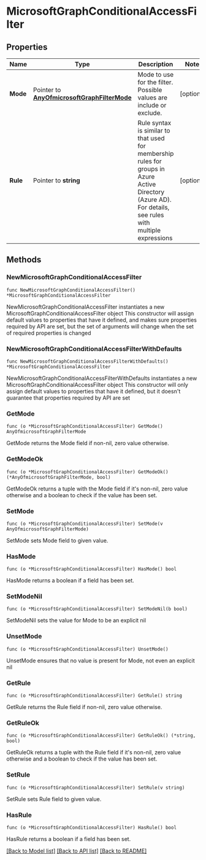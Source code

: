 # MicrosoftGraphConditionalAccessFilter

## Properties

Name | Type | Description | Notes
------------ | ------------- | ------------- | -------------
**Mode** | Pointer to [**AnyOfmicrosoftGraphFilterMode**](anyOf&lt;microsoft.graph.filterMode&gt;.md) | Mode to use for the filter. Possible values are include or exclude. | [optional] 
**Rule** | Pointer to **string** | Rule syntax is similar to that used for membership rules for groups in Azure Active Directory (Azure AD). For details, see rules with multiple expressions | [optional] 

## Methods

### NewMicrosoftGraphConditionalAccessFilter

`func NewMicrosoftGraphConditionalAccessFilter() *MicrosoftGraphConditionalAccessFilter`

NewMicrosoftGraphConditionalAccessFilter instantiates a new MicrosoftGraphConditionalAccessFilter object
This constructor will assign default values to properties that have it defined,
and makes sure properties required by API are set, but the set of arguments
will change when the set of required properties is changed

### NewMicrosoftGraphConditionalAccessFilterWithDefaults

`func NewMicrosoftGraphConditionalAccessFilterWithDefaults() *MicrosoftGraphConditionalAccessFilter`

NewMicrosoftGraphConditionalAccessFilterWithDefaults instantiates a new MicrosoftGraphConditionalAccessFilter object
This constructor will only assign default values to properties that have it defined,
but it doesn't guarantee that properties required by API are set

### GetMode

`func (o *MicrosoftGraphConditionalAccessFilter) GetMode() AnyOfmicrosoftGraphFilterMode`

GetMode returns the Mode field if non-nil, zero value otherwise.

### GetModeOk

`func (o *MicrosoftGraphConditionalAccessFilter) GetModeOk() (*AnyOfmicrosoftGraphFilterMode, bool)`

GetModeOk returns a tuple with the Mode field if it's non-nil, zero value otherwise
and a boolean to check if the value has been set.

### SetMode

`func (o *MicrosoftGraphConditionalAccessFilter) SetMode(v AnyOfmicrosoftGraphFilterMode)`

SetMode sets Mode field to given value.

### HasMode

`func (o *MicrosoftGraphConditionalAccessFilter) HasMode() bool`

HasMode returns a boolean if a field has been set.

### SetModeNil

`func (o *MicrosoftGraphConditionalAccessFilter) SetModeNil(b bool)`

 SetModeNil sets the value for Mode to be an explicit nil

### UnsetMode
`func (o *MicrosoftGraphConditionalAccessFilter) UnsetMode()`

UnsetMode ensures that no value is present for Mode, not even an explicit nil
### GetRule

`func (o *MicrosoftGraphConditionalAccessFilter) GetRule() string`

GetRule returns the Rule field if non-nil, zero value otherwise.

### GetRuleOk

`func (o *MicrosoftGraphConditionalAccessFilter) GetRuleOk() (*string, bool)`

GetRuleOk returns a tuple with the Rule field if it's non-nil, zero value otherwise
and a boolean to check if the value has been set.

### SetRule

`func (o *MicrosoftGraphConditionalAccessFilter) SetRule(v string)`

SetRule sets Rule field to given value.

### HasRule

`func (o *MicrosoftGraphConditionalAccessFilter) HasRule() bool`

HasRule returns a boolean if a field has been set.


[[Back to Model list]](../README.md#documentation-for-models) [[Back to API list]](../README.md#documentation-for-api-endpoints) [[Back to README]](../README.md)


